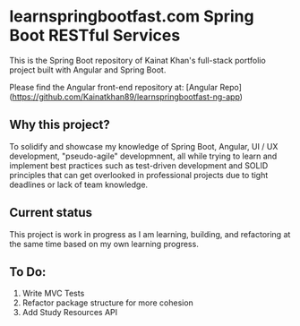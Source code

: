 # learnspringbootfast.com Spring Boot RESTful Services

This is the Spring Boot repository of Kainat Khan's full-stack portfolio project built with Angular and Spring Boot.

Please find the Angular front-end repository at: [Angular Repo] (https://github.com/Kainatkhan89/learnspringbootfast-ng-app)

## Why this project?

To solidify and showcase my knowledge of Spring Boot, Angular, UI / UX development, "pseudo-agile" developmnent, all while trying to learn and implement best practices such as test-driven development and SOLID principles that can get overlooked in professional projects due to tight deadlines or lack of team knowledge. 

## Current status

This project is work in progress as I am learning, building, and refactoring at the same time based on my own learning progress.

## To Do:

1. Write MVC Tests
2. Refactor package structure for more cohesion
3. Add Study Resources API
